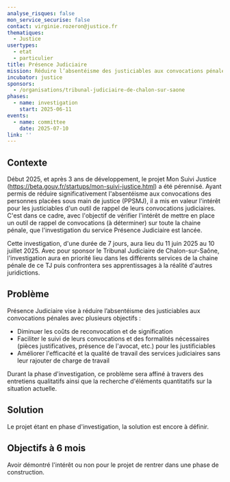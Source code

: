 ```yaml
---
analyse_risques: false
mon_service_securise: false
contact: virginie.rozeron@justice.fr
thematiques:
  - Justice
usertypes:
  - etat
  - particulier
title: Présence Judiciaire
mission: Réduire l’absentéisme des justiciables aux convocations pénales
incubator: justice
sponsors:
  - /organisations/tribunal-judiciaire-de-chalon-sur-saone
phases:
  - name: investigation
    start: 2025-06-11
events:
  - name: committee
    date: 2025-07-10
link: ''
---
```

## Contexte

Début 2025, et après 3 ans de développement, le projet Mon Suivi Justice (https://beta.gouv.fr/startups/mon-suivi-justice.html) a été pérennisé. Ayant permis de réduire significativement l'absentéisme aux convocations des personnes placées sous main de justice (PPSMJ), il a mis en valeur l'intérêt pour les justiciables d'un outil de rappel de leurs convocations judiciaires. C'est dans ce cadre, avec l'objectif de vérifier l'intérêt de mettre en place un outil de rappel de convocations (à déterminer) sur toute la chaine pénale, que l'investigation du service Présence Judiciaire est lancée.

Cette investigation, d'une durée de 7 jours, aura lieu du 11 juin 2025 au 10 juillet 2025. Avec pour sponsor le Tribunal Judiciaire de Chalon-sur-Saône, l'investigation aura en priorité lieu dans les différents services de la chaine pénale de ce TJ puis confrontera ses apprentissages à la réalité d'autres juridictions.

## Problème

Présence Judiciaire vise à réduire l’absentéisme des justiciables aux convocations pénales avec plusieurs objectifs :
- Diminuer les coûts de reconvocation et de signification
- Faciliter le suivi de leurs convocations et des formalités nécessaires (pièces justificatives, présence de l'avocat, etc.) pour les justificiables
- Améliorer l'efficacité et la qualité de travail des services judiciaires sans leur rajouter de charge de travail

Durant la phase d'investigation, ce problème sera affiné à travers des entretiens qualitatifs ainsi que la recherche d'éléments quantitatifs sur la situation actuelle.

## Solution

Le projet étant en phase d'investigation, la solution est encore à définir.

## Objectifs à 6 mois

Avoir démontré l'intérêt ou non pour le projet de rentrer dans une phase de construction.